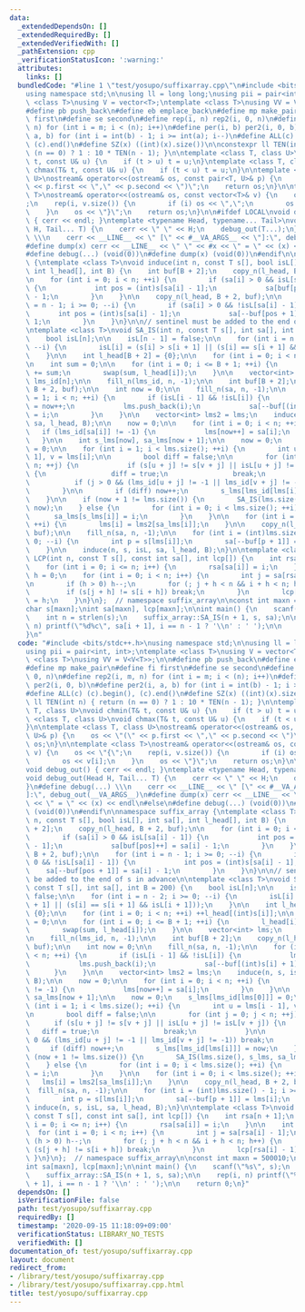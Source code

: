 ```yaml
---
data:
  _extendedDependsOn: []
  _extendedRequiredBy: []
  _extendedVerifiedWith: []
  _pathExtension: cpp
  _verificationStatusIcon: ':warning:'
  attributes:
    links: []
  bundledCode: "#line 1 \"test/yosupo/suffixarray.cpp\"\n#include <bits/stdc++.h>\n\
    using namespace std;\n\nusing ll = long long;\nusing pii = pair<int, int>;\ntemplate\
    \ <class T>\nusing V = vector<T>;\ntemplate <class T>\nusing VV = V<V<T>>;\n\n\
    #define pb push_back\n#define eb emplace_back\n#define mp make_pair\n#define fi\
    \ first\n#define se second\n#define rep(i, n) rep2(i, 0, n)\n#define rep2(i, m,\
    \ n) for (int i = m; i < (n); i++)\n#define per(i, b) per2(i, 0, b)\n#define per2(i,\
    \ a, b) for (int i = int(b) - 1; i >= int(a); i--)\n#define ALL(c) (c).begin(),\
    \ (c).end()\n#define SZ(x) ((int)(x).size())\n\nconstexpr ll TEN(int n) { return\
    \ (n == 0) ? 1 : 10 * TEN(n - 1); }\n\ntemplate <class T, class U>\nvoid chmin(T&\
    \ t, const U& u) {\n    if (t > u) t = u;\n}\ntemplate <class T, class U>\nvoid\
    \ chmax(T& t, const U& u) {\n    if (t < u) t = u;\n}\n\ntemplate <class T, class\
    \ U>\nostream& operator<<(ostream& os, const pair<T, U>& p) {\n    os << \"(\"\
    \ << p.first << \",\" << p.second << \")\";\n    return os;\n}\n\ntemplate <class\
    \ T>\nostream& operator<<(ostream& os, const vector<T>& v) {\n    os << \"{\"\
    ;\n    rep(i, v.size()) {\n        if (i) os << \",\";\n        os << v[i];\n\
    \    }\n    os << \"}\";\n    return os;\n}\n\n#ifdef LOCAL\nvoid debug_out()\
    \ { cerr << endl; }\ntemplate <typename Head, typename... Tail>\nvoid debug_out(Head\
    \ H, Tail... T) {\n    cerr << \" \" << H;\n    debug_out(T...);\n}\n#define debug(...)\
    \ \\\n    cerr << __LINE__ << \" [\" << #__VA_ARGS__ << \"]:\", debug_out(__VA_ARGS__)\n\
    #define dump(x) cerr << __LINE__ << \" \" << #x << \" = \" << (x) << endl\n#else\n\
    #define debug(...) (void(0))\n#define dump(x) (void(0))\n#endif\n\nnamespace suffix_array\
    \ {\ntemplate <class T>\nvoid induce(int n, const T s[], bool isL[], int sa[],\
    \ int l_head[], int B) {\n    int buf[B + 2];\n    copy_n(l_head, B + 2, buf);\n\
    \n    for (int i = 0; i < n; ++i) {\n        if (sa[i] > 0 && isL[sa[i] - 1])\
    \ {\n            int pos = (int)s[sa[i] - 1];\n            sa[buf[pos]++] = sa[i]\
    \ - 1;\n        }\n    }\n\n    copy_n(l_head, B + 2, buf);\n\n    for (int i\
    \ = n - 1; i >= 0; --i) {\n        if (sa[i] > 0 && !isL[sa[i] - 1]) {\n     \
    \       int pos = (int)s[sa[i] - 1];\n            sa[--buf[pos + 1]] = sa[i] -\
    \ 1;\n        }\n    }\n}\n\n// sentinel must be added to the end of s in advance\n\
    \ntemplate <class T>\nvoid SA_IS(int n, const T s[], int sa[], int B = 200) {\n\
    \    bool isL[n];\n\n    isL[n - 1] = false;\n\n    for (int i = n - 2; i >= 0;\
    \ --i) {\n        isL[i] = (s[i] > s[i + 1] || (s[i] == s[i + 1] && isL[i + 1]));\n\
    \    }\n\n    int l_head[B + 2] = {0};\n\n    for (int i = 0; i < n; ++i) ++l_head[(int)s[i]];\n\
    \n    int sum = 0;\n\n    for (int i = 0; i <= B + 1; ++i) {\n        l_head[i]\
    \ += sum;\n        swap(sum, l_head[i]);\n    }\n\n    vector<int> lms;\n    int\
    \ lms_id[n];\n\n    fill_n(lms_id, n, -1);\n\n    int buf[B + 2];\n    copy_n(l_head,\
    \ B + 2, buf);\n\n    int now = 0;\n\n    fill_n(sa, n, -1);\n\n    for (int i\
    \ = 1; i < n; ++i) {\n        if (isL[i - 1] && !isL[i]) {\n            lms_id[i]\
    \ = now++;\n            lms.push_back(i);\n            sa[--buf[(int)s[i] + 1]]\
    \ = i;\n        }\n    }\n\n    vector<int> lms2 = lms;\n    induce(n, s, isL,\
    \ sa, l_head, B);\n\n    now = 0;\n\n    for (int i = 0; i < n; ++i) {\n     \
    \   if (lms_id[sa[i]] != -1) {\n            lms[now++] = sa[i];\n        }\n \
    \   }\n\n    int s_lms[now], sa_lms[now + 1];\n\n    now = 0;\n    s_lms[lms_id[lms[0]]]\
    \ = 0;\n\n    for (int i = 1; i < lms.size(); ++i) {\n        int u = lms[i -\
    \ 1], v = lms[i];\n\n        bool diff = false;\n\n        for (int j = 0; j <\
    \ n; ++j) {\n            if (s[u + j] != s[v + j] || isL[u + j] != isL[v + j])\
    \ {\n                diff = true;\n                break;\n            }\n\n \
    \           if (j > 0 && (lms_id[u + j] != -1 || lms_id[v + j] != -1)) break;\n\
    \        }\n\n        if (diff) now++;\n        s_lms[lms_id[lms[i]]] = now;\n\
    \    }\n\n    if (now + 1 != lms.size()) {\n        SA_IS(lms.size(), s_lms, sa_lms,\
    \ now);\n    } else {\n        for (int i = 0; i < lms.size(); ++i) {\n      \
    \      sa_lms[s_lms[i]] = i;\n        }\n    }\n\n    for (int i = 0; i < lms.size();\
    \ ++i) {\n        lms[i] = lms2[sa_lms[i]];\n    }\n\n    copy_n(l_head, B + 2,\
    \ buf);\n\n    fill_n(sa, n, -1);\n\n    for (int i = (int)lms.size() - 1; i >=\
    \ 0; --i) {\n        int p = s[lms[i]];\n        sa[--buf[p + 1]] = lms[i];\n\
    \    }\n\n    induce(n, s, isL, sa, l_head, B);\n}\n\ntemplate <class T>\nvoid\
    \ LCP(int n, const T s[], const int sa[], int lcp[]) {\n    int rsa[n + 1];\n\
    \    for (int i = 0; i <= n; i++) {\n        rsa[sa[i]] = i;\n    }\n\n    int\
    \ h = 0;\n    for (int i = 0; i < n; i++) {\n        int j = sa[rsa[i] - 1];\n\
    \n        if (h > 0) h--;\n        for (; j + h < n && i + h < n; h++) {\n   \
    \         if (s[j + h] != s[i + h]) break;\n        }\n        lcp[rsa[i] - 1]\
    \ = h;\n    }\n}\n};  // namespace suffix_array\n\nconst int maxn = 500010;\n\
    char s[maxn];\nint sa[maxn], lcp[maxn];\n\nint main() {\n    scanf(\"%s\", s);\n\
    \    int n = strlen(s);\n    suffix_array::SA_IS(n + 1, s, sa);\n\n    rep(i,\
    \ n) printf(\"%d%c\", sa[i + 1], i == n - 1 ? '\\n' : ' ');\n\n    return 0;\n\
    }\n"
  code: "#include <bits/stdc++.h>\nusing namespace std;\n\nusing ll = long long;\n\
    using pii = pair<int, int>;\ntemplate <class T>\nusing V = vector<T>;\ntemplate\
    \ <class T>\nusing VV = V<V<T>>;\n\n#define pb push_back\n#define eb emplace_back\n\
    #define mp make_pair\n#define fi first\n#define se second\n#define rep(i, n) rep2(i,\
    \ 0, n)\n#define rep2(i, m, n) for (int i = m; i < (n); i++)\n#define per(i, b)\
    \ per2(i, 0, b)\n#define per2(i, a, b) for (int i = int(b) - 1; i >= int(a); i--)\n\
    #define ALL(c) (c).begin(), (c).end()\n#define SZ(x) ((int)(x).size())\n\nconstexpr\
    \ ll TEN(int n) { return (n == 0) ? 1 : 10 * TEN(n - 1); }\n\ntemplate <class\
    \ T, class U>\nvoid chmin(T& t, const U& u) {\n    if (t > u) t = u;\n}\ntemplate\
    \ <class T, class U>\nvoid chmax(T& t, const U& u) {\n    if (t < u) t = u;\n\
    }\n\ntemplate <class T, class U>\nostream& operator<<(ostream& os, const pair<T,\
    \ U>& p) {\n    os << \"(\" << p.first << \",\" << p.second << \")\";\n    return\
    \ os;\n}\n\ntemplate <class T>\nostream& operator<<(ostream& os, const vector<T>&\
    \ v) {\n    os << \"{\";\n    rep(i, v.size()) {\n        if (i) os << \",\";\n\
    \        os << v[i];\n    }\n    os << \"}\";\n    return os;\n}\n\n#ifdef LOCAL\n\
    void debug_out() { cerr << endl; }\ntemplate <typename Head, typename... Tail>\n\
    void debug_out(Head H, Tail... T) {\n    cerr << \" \" << H;\n    debug_out(T...);\n\
    }\n#define debug(...) \\\n    cerr << __LINE__ << \" [\" << #__VA_ARGS__ << \"\
    ]:\", debug_out(__VA_ARGS__)\n#define dump(x) cerr << __LINE__ << \" \" << #x\
    \ << \" = \" << (x) << endl\n#else\n#define debug(...) (void(0))\n#define dump(x)\
    \ (void(0))\n#endif\n\nnamespace suffix_array {\ntemplate <class T>\nvoid induce(int\
    \ n, const T s[], bool isL[], int sa[], int l_head[], int B) {\n    int buf[B\
    \ + 2];\n    copy_n(l_head, B + 2, buf);\n\n    for (int i = 0; i < n; ++i) {\n\
    \        if (sa[i] > 0 && isL[sa[i] - 1]) {\n            int pos = (int)s[sa[i]\
    \ - 1];\n            sa[buf[pos]++] = sa[i] - 1;\n        }\n    }\n\n    copy_n(l_head,\
    \ B + 2, buf);\n\n    for (int i = n - 1; i >= 0; --i) {\n        if (sa[i] >\
    \ 0 && !isL[sa[i] - 1]) {\n            int pos = (int)s[sa[i] - 1];\n        \
    \    sa[--buf[pos + 1]] = sa[i] - 1;\n        }\n    }\n}\n\n// sentinel must\
    \ be added to the end of s in advance\n\ntemplate <class T>\nvoid SA_IS(int n,\
    \ const T s[], int sa[], int B = 200) {\n    bool isL[n];\n\n    isL[n - 1] =\
    \ false;\n\n    for (int i = n - 2; i >= 0; --i) {\n        isL[i] = (s[i] > s[i\
    \ + 1] || (s[i] == s[i + 1] && isL[i + 1]));\n    }\n\n    int l_head[B + 2] =\
    \ {0};\n\n    for (int i = 0; i < n; ++i) ++l_head[(int)s[i]];\n\n    int sum\
    \ = 0;\n\n    for (int i = 0; i <= B + 1; ++i) {\n        l_head[i] += sum;\n\
    \        swap(sum, l_head[i]);\n    }\n\n    vector<int> lms;\n    int lms_id[n];\n\
    \n    fill_n(lms_id, n, -1);\n\n    int buf[B + 2];\n    copy_n(l_head, B + 2,\
    \ buf);\n\n    int now = 0;\n\n    fill_n(sa, n, -1);\n\n    for (int i = 1; i\
    \ < n; ++i) {\n        if (isL[i - 1] && !isL[i]) {\n            lms_id[i] = now++;\n\
    \            lms.push_back(i);\n            sa[--buf[(int)s[i] + 1]] = i;\n  \
    \      }\n    }\n\n    vector<int> lms2 = lms;\n    induce(n, s, isL, sa, l_head,\
    \ B);\n\n    now = 0;\n\n    for (int i = 0; i < n; ++i) {\n        if (lms_id[sa[i]]\
    \ != -1) {\n            lms[now++] = sa[i];\n        }\n    }\n\n    int s_lms[now],\
    \ sa_lms[now + 1];\n\n    now = 0;\n    s_lms[lms_id[lms[0]]] = 0;\n\n    for\
    \ (int i = 1; i < lms.size(); ++i) {\n        int u = lms[i - 1], v = lms[i];\n\
    \n        bool diff = false;\n\n        for (int j = 0; j < n; ++j) {\n      \
    \      if (s[u + j] != s[v + j] || isL[u + j] != isL[v + j]) {\n             \
    \   diff = true;\n                break;\n            }\n\n            if (j >\
    \ 0 && (lms_id[u + j] != -1 || lms_id[v + j] != -1)) break;\n        }\n\n   \
    \     if (diff) now++;\n        s_lms[lms_id[lms[i]]] = now;\n    }\n\n    if\
    \ (now + 1 != lms.size()) {\n        SA_IS(lms.size(), s_lms, sa_lms, now);\n\
    \    } else {\n        for (int i = 0; i < lms.size(); ++i) {\n            sa_lms[s_lms[i]]\
    \ = i;\n        }\n    }\n\n    for (int i = 0; i < lms.size(); ++i) {\n     \
    \   lms[i] = lms2[sa_lms[i]];\n    }\n\n    copy_n(l_head, B + 2, buf);\n\n  \
    \  fill_n(sa, n, -1);\n\n    for (int i = (int)lms.size() - 1; i >= 0; --i) {\n\
    \        int p = s[lms[i]];\n        sa[--buf[p + 1]] = lms[i];\n    }\n\n   \
    \ induce(n, s, isL, sa, l_head, B);\n}\n\ntemplate <class T>\nvoid LCP(int n,\
    \ const T s[], const int sa[], int lcp[]) {\n    int rsa[n + 1];\n    for (int\
    \ i = 0; i <= n; i++) {\n        rsa[sa[i]] = i;\n    }\n\n    int h = 0;\n  \
    \  for (int i = 0; i < n; i++) {\n        int j = sa[rsa[i] - 1];\n\n        if\
    \ (h > 0) h--;\n        for (; j + h < n && i + h < n; h++) {\n            if\
    \ (s[j + h] != s[i + h]) break;\n        }\n        lcp[rsa[i] - 1] = h;\n   \
    \ }\n}\n};  // namespace suffix_array\n\nconst int maxn = 500010;\nchar s[maxn];\n\
    int sa[maxn], lcp[maxn];\n\nint main() {\n    scanf(\"%s\", s);\n    int n = strlen(s);\n\
    \    suffix_array::SA_IS(n + 1, s, sa);\n\n    rep(i, n) printf(\"%d%c\", sa[i\
    \ + 1], i == n - 1 ? '\\n' : ' ');\n\n    return 0;\n}"
  dependsOn: []
  isVerificationFile: false
  path: test/yosupo/suffixarray.cpp
  requiredBy: []
  timestamp: '2020-09-15 11:18:09+09:00'
  verificationStatus: LIBRARY_NO_TESTS
  verifiedWith: []
documentation_of: test/yosupo/suffixarray.cpp
layout: document
redirect_from:
- /library/test/yosupo/suffixarray.cpp
- /library/test/yosupo/suffixarray.cpp.html
title: test/yosupo/suffixarray.cpp
---
```

